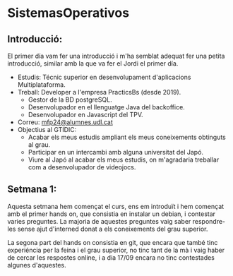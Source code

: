 # SistemasOperativos

## Introducció:
El primer día vam fer una introducció i m'ha semblat adequat fer una petita introducció, similar amb la que va fer el Jordi el primer día.

* Estudis: Técnic superior en desenvolupament d'aplicacions Multiplataforma.
* Treball: Developer a l'empresa PracticsBs (desde 2019).
  * Gestor de la BD postgreSQL.
  * Desenvolupador en el llenguatge Java del backoffice.
  * Desenvolupador en Javascript del TPV.
* Correu: mfp24@alumnes.udl.cat
* Objectius al GTIDIC:
  * Acabar els meus estudis ampliant els meus coneixements obtinguts al grau.
  * Participar en un intercambi amb alguna universitat del Japó.
  * Viure al Japó al acabar els meus estudis, on m'agradaria treballar com a desenvolupador de videojocs.


## Setmana 1:
Aquesta setmana hem començat el curs, ens em introduït i hem començat amb el primer hands on, que consistia en instalar un debian, i contestar varies preguntes.
La majoria de aquestes preguntes vaig saber respondre-les sense ajut d'interned donat a els coneixements del grau superior.

La segona part del hands on consistia en git, que encara que també tinc experiéncia per la feina i el grau superior, no tinc tant de la mà i vaig haber de cercar les respostes online, i a dia 17/09 encara no tinc contestades algunes d'aquestes.
